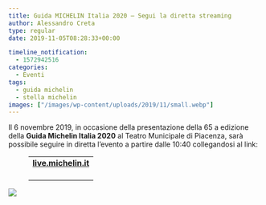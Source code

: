 ```yaml
---
title: Guida MICHELIN Italia 2020 – Segui la diretta streaming
author: Alessandro Creta
type: regular
date: 2019-11-05T08:28:33+00:00

timeline_notification:
  - 1572942516
categories:
  - Eventi
tags:
  - guida michelin
  - stella michelin
images: ["/images/wp-content/uploads/2019/11/small.webp"]
---
```

Il 6 novembre 2019, in occasione della presentazione della 65 a edizione della **Guida Michelin Italia 2020** al Teatro Municipale di Piacenza, sarà possibile seguire in diretta l’evento a partire dalle 10:40 collegandosi al link:<figure class="wp-block-table aligncenter">

<table class="">
  <tr>
    <td>
      <a rel="noreferrer noopener" href="http://lulop.com/proxy/375NCTbQYpCxPOgtymnp3thG3VZWvDvBn7ANAphP/aHR0cHM6Ly9saXZlLm1pY2hlbGluLml0Lw==" target="_blank"><strong>live.michelin.it</strong></a><br /><br />
    </td>
  </tr>
</table></figure> 


![](/images/wp-content/uploads/2019/11/small.webp?w=280)
